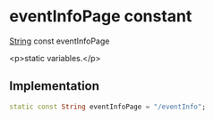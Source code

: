 


# eventInfoPage constant







[String](https:api.flutter.dev/flutter/dart-core/String-class.html) const eventInfoPage
  




\<p\>static variables.\</p\>



## Implementation

```dart
static const String eventInfoPage = "/eventInfo";
```







